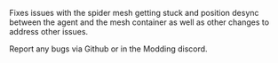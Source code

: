 Fixes issues with the spider mesh getting stuck and position desync between the agent and the mesh container as well as other changes to address other issues.

Report any bugs via Github or in the Modding discord.